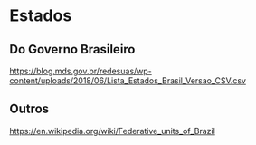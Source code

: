 # Estados

## Do Governo Brasileiro

https://blog.mds.gov.br/redesuas/wp-content/uploads/2018/06/Lista_Estados_Brasil_Versao_CSV.csv

## Outros

https://en.wikipedia.org/wiki/Federative_units_of_Brazil